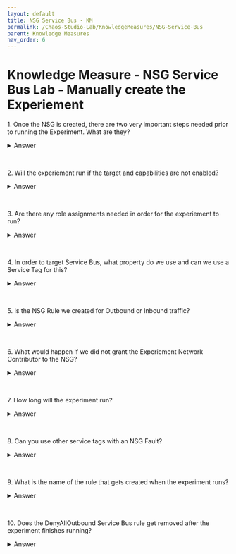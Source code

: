 ```yaml
---
layout: default
title: NSG Service Bus - KM
permalink: /Chaos-Studio-Lab/KnowledgeMeasures/NSG-Service-Bus
parent: Knowledge Measures
nav_order: 6
---
```

# Knowledge Measure - NSG Service Bus Lab - Manually create the Experiement
<p>1. Once the NSG is created, there are two very important steps needed prior to running the Experiment.  What are they?
<details>
<summary>Answer</summary>
You need to enable the target and capabilities for the NSG.
</details>
</p>
<br>

<p>2. Will the experiement run if the target and capabilities are not enabled?
<details>
<summary>Answer</summary>
No!
</details>
</p>
<br>
<p>3. Are there any role assignments needed in order for the experiement to run?
<details>
<summary>Answer</summary>
Yes. You need to navigate to the NSG and create a Role Assignment for the Experiement and grant it Network Contributor.
</details>
</p>
<br>

<p>4. In order to target Service Bus, what property do we use and can we use a Service Tag for this?
<details>
<summary>Answer</summary>
      The property we need to set in the fault is <b>destinationAddresses</b> and yes, we use the service tag <b>ServiceBus</b> in order to target the Service Bus IP addresses.
</details>
</p>
<br>

<p>5. Is the NSG Rule we created for Outbound or Inbound traffic?
<details>
<summary>Answer</summary>
    Outbound
</details>
</p>
<br>

<p>6. What would happen if we did not grant the Experiement Network Contributor to the NSG?
<details>
<summary>Answer</summary>
   The experiement would fail and in the error details it should say <b>access denied</b>!
</details>
</p>
<br>

<p>7. How long will the experiment run?
<details>
<summary>Answer</summary>
  10 minutes
</details>
</p>
<br>

<p>8. Can you use other service tags with an NSG Fault?
<details>
<summary>Answer</summary>
   Yes.
</details>
</p>
<br>

<p>9.  What is the name of the rule that gets created when the experiment runs?
<details>
<summary>Answer</summary>
  DenyAllOutBound
</details>
</p>
<br>

<p>10.  Does the DenyAllOutbound Service Bus rule get removed after the experiment finishes running?
<details>
<summary>Answer</summary>
Yes. 
</details>
</p>
<br>
  